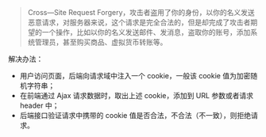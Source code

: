 > Cross—Site Request Forgery，攻击者盗用了你的身份，以你的名义发送恶意请求，对服务器来说，这个请求是完全合法的，但是却完成了攻击者期望的一个操作，比如以你的名义发送邮件、发消息，盗取你的账号，添加系统管理员，甚至购买商品、虚拟货币转账等。


解决办法：
+ 用户访问页面，后端向请求域中注入一个 cookie，一般该 cookie 值为加密随机字符串；
+ 在前端通过 Ajax 请求数据时，取出上述 cookie，添加到 URL 参数或者请求 header 中；
+ 后端接口验证请求中携带的 cookie 值是否合法，不合法（不一致），则拒绝请求。